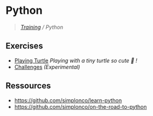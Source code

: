# Python

>_[Training](https://github.com/simplonco/training) / Python_

## Exercises

* [Playing Turtle](https://github.com/simplonco/playing-turtle) _Playing with a tiny turtle so cute :turtle: !_
* [Challenges](https://github.com/simplonco/python-challenges) _(Experimental)_

## Ressources

* https://github.com/simplonco/learn-python
* https://github.com/simplonco/on-the-road-to-python
